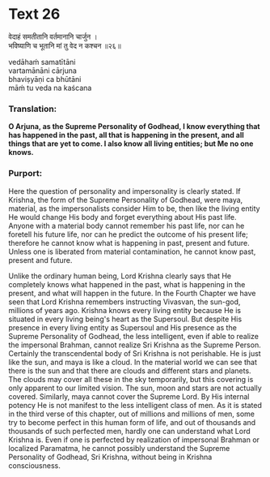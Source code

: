 # Text 26

वेदाहं समतीतानि वर्तमानानि चार्जुन ।  
भविष्याणि च भूतानि मां तु वेद न कश्चन ॥२६॥

vedāhaḿ samatītāni  
vartamānāni cārjuna  
bhaviṣyāṇi ca bhūtāni  
māḿ tu veda na kaścana



### Translation:

**O Arjuna, as the Supreme Personality of Godhead, I know everything that has happened in the past, all that is happening in the present, and all things that are yet to come. I also know all living entities; but Me no one knows.**

### Purport:

Here the question of personality and impersonality is clearly stated. If Krishna, the form of the Supreme Personality of Godhead, were maya, material, as the impersonalists consider Him to be, then like the living entity He would change His body and forget everything about His past life. Anyone with a material body cannot remember his past life, nor can he foretell his future life, nor can he predict the outcome of his present life; therefore he cannot know what is happening in past, present and future. Unless one is liberated from material contamination, he cannot know past, present and future.

Unlike the ordinary human being, Lord Krishna clearly says that He completely knows what happened in the past, what is happening in the present, and what will happen in the future. In the Fourth Chapter we have seen that Lord Krishna remembers instructing Vivasvan, the sun-god, millions of years ago. Krishna knows every living entity because He is situated in every living being's heart as the Supersoul. But despite His presence in every living entity as Supersoul and His presence as the Supreme Personality of Godhead, the less intelligent, even if able to realize the impersonal Brahman, cannot realize Sri Krishna as the Supreme Person. Certainly the transcendental body of Sri Krishna is not perishable. He is just like the sun, and maya is like a cloud. In the material world we can see that there is the sun and that there are clouds and different stars and planets. The clouds may cover all these in the sky temporarily, but this covering is only apparent to our limited vision. The sun, moon and stars are not actually covered. Similarly, maya cannot cover the Supreme Lord. By His internal potency He is not manifest to the less intelligent class of men. As it is stated in the third verse of this chapter, out of millions and millions of men, some try to become perfect in this human form of life, and out of thousands and thousands of such perfected men, hardly one can understand what Lord Krishna is. Even if one is perfected by realization of impersonal Brahman or localized Paramatma, he cannot possibly understand the Supreme Personality of Godhead, Sri Krishna, without being in Krishna consciousness.